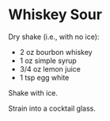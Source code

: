 # Whiskey Sour

Dry shake (i.e., with no ice):

* 2 oz bourbon whiskey
* 1 oz simple syrup
* 3/4 oz lemon juice
* 1 tsp egg white

Shake with ice.

Strain into a cocktail glass.
